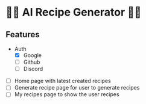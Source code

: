 # 🍰🧁 AI Recipe Generator 🍔🍕

## Features

- Auth
    - [x] Google
    - [ ] Github
    - [ ] Discord
- [ ] Home page with latest created recipes
- [ ] Generate recipe page for user to generate recipes
- [ ] My recipes page to show the user recipes